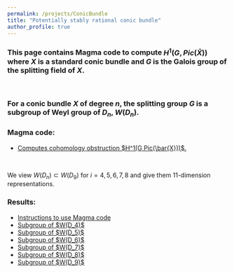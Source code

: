 ```yaml
---
permalink: /projects/ConicBundle
title: "Potentially stably rational conic bundle"
author_profile: true
---
```




### This page contains Magma code to compute $H^1(G,Pic(\bar{X}))$ where $X$ is a standard conic bundle and $G$ is the Galois group of the splitting field of $X$.
<br>

### For a conic bundle $X$ of degree $n$, the splitting group $G$ is a subgroup of Weyl group of $D_n$, $W(D_n)$.


### Magma code:

<ul>
<li><a href="http://kaiqi-yang1994.github.io/files/DCPonProj/ConicBundleMagma.txt" target="_blank" rel="noopener noreferrer">Computes cohomology obstruction $H^1(G,Pic(\bar{X}))$.</a></li>
</ul>

<br>

We view $W(D_n) \subset W(D_9)$ for $i=4,5,6,7,8$ and give them 11-dimension representations.

### Results:
<ul>
<li><a href="http://kaiqi-yang1994.github.io/projects/ConicBundle/Instructions" target="_blank" rel="noopener noreferrer">Instructions to use Magma code</a></li>
<li><a href="http://kaiqi-yang1994.github.io/projects/ConicBundle/ConicD4" target="_blank" rel="noopener noreferrer">Subgroup of $W(D_4)$</a></li>
<li><a href="http://kaiqi-yang1994.github.io/projects/ConicBundle/ConicD5" target="_blank" rel="noopener noreferrer">Subgroup of $W(D_5)$</a></li>
<li><a href="http://kaiqi-yang1994.github.io/projects/ConicBundle/ConicD6" target="_blank" rel="noopener noreferrer">Subgroup of $W(D_6)$</a></li>
<li><a href="http://kaiqi-yang1994.github.io/projects/ConicBundle/ConicD7" target="_blank" rel="noopener noreferrer">Subgroup of $W(D_7)$</a></li>
<li><a href="http://kaiqi-yang1994.github.io/projects/ConicBundle/ConicD8" target="_blank" rel="noopener noreferrer">Subgroup of $W(D_8)$</a></li>
<li><a href="http://kaiqi-yang1994.github.io/projects/ConicBundle/ConicD9" target="_blank" rel="noopener noreferrer">Subgroup of $W(D_9)$</a></li>
</ul>


